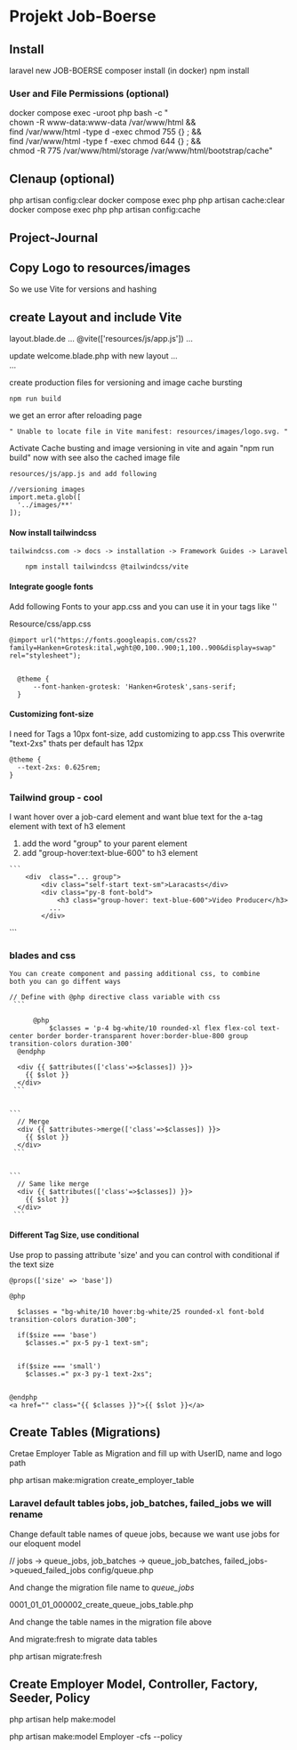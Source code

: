 # Projekt Job-Boerse

## Install

   laravel new JOB-BOERSE
   composer install (in docker)
   npm install 


### User and File Permissions (optional)

  docker compose exec -uroot php bash -c "\
  chown -R www-data:www-data /var/www/html && \
  find /var/www/html -type d -exec chmod 755 {} \; && \
  find /var/www/html -type f -exec chmod 644 {} \; && \
  chmod -R 775 /var/www/html/storage /var/www/html/bootstrap/cache"


## Clenaup (optional)

php artisan config:clear
docker compose exec php php artisan cache:clear
docker compose exec php php artisan config:cache



## Project-Journal

## Copy Logo to resources/images

  So we use Vite for versions and hashing

## create Layout and include Vite

   layout.blade.de
  ...
    <title>Job Boerse</title>
    @vite(['resources/js/app.js'])
  ...

  update welcome.blade.php with new layout 
  ...
    <x-layout>    
    </x-layout>
  ...  

  create production files for versioning and image cache bursting

    npm run build 

  we get an error after reloading page

    " Unable to locate file in Vite manifest: resources/images/logo.svg. "

  Activate Cache busting and image versioning in vite and again "npm run build" now with see
  also the cached image file

    resources/js/app.js and add following

    //versioning images
    import.meta.glob([
      '../images/**'
    ]);

#### Now install tailwindcss 

    tailwindcss.com -> docs -> installation -> Framework Guides -> Laravel

        npm install tailwindcss @tailwindcss/vite


#### Integrate google fonts

  Add following Fonts to your app.css and you
  can use it in your tags like '<body class="font-hanken-grotesk">'

  Resource/css/app.css

  ```
  @import url("https://fonts.googleapis.com/css2?family=Hanken+Grotesk:ital,wght@0,100..900;1,100..900&display=swap" rel="stylesheet");
   

    @theme {
        --font-hanken-grotesk: 'Hanken+Grotesk',sans-serif;
    }
  ```
#### Customizing font-size

  I need for Tags a 10px font-size, add customizing to app.css
  This overwrite "text-2xs" thats per default has 12px

  ```
  @theme {
    --text-2xs: 0.625rem;
}

  ```

### Tailwind group - cool

  I want hover over a job-card element and want blue text
  for the a-tag element with text of h3 element

  1. add the word "group" to your parent element
  2. add "group-hover:text-blue-600" to h3 element

    ```
        <div  class="... group">
            <div class="self-start text-sm">Laracasts</div>
            <div class="py-8 font-bold">
                <h3 class="group-hover: text-blue-600">Video Producer</h3>
              ...
            </div>
</div>
    ```

### blades and css

    You can create component and passing additional css, to combine
    both you can go diffent ways

    // Define with @php directive class variable with css
     ```
     
          @php
              $classes = 'p-4 bg-white/10 rounded-xl flex flex-col text-center border border-transparent hover:border-blue-800 group  transition-colors duration-300'
      @endphp
      
      <div {{ $attributes(['class'=>$classes]) }}>
        {{ $slot }}
      </div>
     ```


    ```
      // Merge
      <div {{ $attributes->merge(['class'=>$classes]) }}>
        {{ $slot }}
      </div>
     ```

     
    ```
      // Same like merge
      <div {{ $attributes(['class'=>$classes]) }}>
        {{ $slot }}
      </div>
     ```


#### Different Tag Size, use conditional

  Use prop to passing attribute 'size' and you can control with conditional if the text size

  ```
  @props(['size' => 'base'])

  @php

    $classes = "bg-white/10 hover:bg-white/25 rounded-xl font-bold transition-colors duration-300";

    if($size === 'base')
      $classes.=" px-5 py-1 text-sm";
    
    
    if($size === 'small')
      $classes.=" px-3 py-1 text-2xs";
    

  @endphp
  <a href="" class="{{ $classes }}">{{ $slot }}</a>

  ```

## Create Tables (Migrations)

  Cretae Employer Table as Migration and fill up with 
  UserID, name and logo path

  php artisan make:migration create_employer_table


### Laravel default tables jobs, job_batches, failed_jobs we will rename

  Change default table names of queue jobs, because we want use jobs for our
  eloquent model

  // jobs -> queue_jobs, job_batches -> queue_job_batches, failed_jobs->queued_failed_jobs
  config/queue.php

  And change the migration file name to _queue_jobs_

  0001_01_01_000002_create_queue_jobs_table.php

  And change the table names in the migration file above 

  And migrate:fresh to migrate data tables

  php artisan migrate:fresh

## Create Employer Model, Controller, Factory, Seeder, Policy

  php artisan help make:model

  php artisan make:model Employer -cfs --policy
